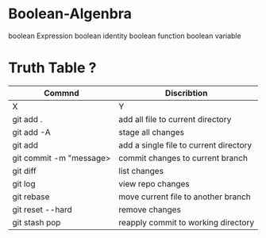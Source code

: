 # Boolean-Algenbra


boolean Expression 
boolean identity 
boolean function
boolean variable 

# Truth Table ?

| Commnd | Discribtion | 
| --------------- | --------------- |
| X | Y | Z|
| git add . | add all file to current directory| 
| git add -A | stage all changes | 
| git add <file name> | add a single file to current directory| 
| git commit -m "message> | commit changes to current branch| 
| git diff |list changes| 
| git log | view repo changes | 
| git rebase | move current file to another branch | 
| git reset --hard <branch name> | remove changes | 
 |git stash pop | reapply commit to working directory| 

